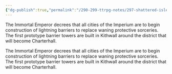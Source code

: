 ```yaml
---
{"dg-publish":true,"permalink":"/290-299-ttrpg-notes/297-shattered-isles/13-calendar/13-01-history/lightning-barriers/"}
---
```



The Immortal Emperor decrees that all cities of the Imperium are to begin construction of lightning barriers to replace waning protective sorceries. The first prototype barrier towers are built in Kithwall around the district that will become Charterhall.

<span 
	  class='ob-timelines' 
	  data-date='272-2-19-00' 
	  data-title="The First Lightning Barriers"
	  data-class='cyan'> 
	The Immortal Emperor decrees that all cities of the Imperium are to begin construction of lightning barriers to replace waning protective sorceries. The first prototype barrier towers are built in Kithwall around the district that will become Charterhall.
</span>